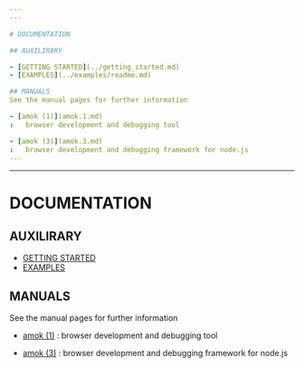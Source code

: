 ```yaml
---
---

# DOCUMENTATION

## AUXILIRARY

- [GETTING STARTED](../getting_started.md)
- [EXAMPLES](../examples/readme.md)

## MANUALS
See the manual pages for further information

- [amok (1)](amok.1.md)
:   browser development and debugging tool

- [amok (3)](amok.3.md)
:   browser development and debugging framework for node.js
---
```

---

# DOCUMENTATION

## AUXILIRARY

- [GETTING STARTED](../getting_started.md)
- [EXAMPLES](../examples/readme.md)

## MANUALS
See the manual pages for further information

- [amok (1)](amok.1.md)
:   browser development and debugging tool

- [amok (3)](amok.3.md)
:   browser development and debugging framework for node.js
